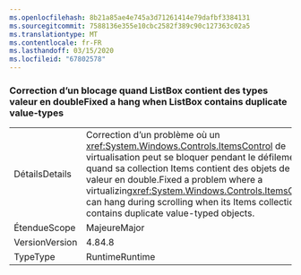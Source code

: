 ```yaml
---
ms.openlocfilehash: 8b21a85ae4e745a3d71261414e79dafbf3384131
ms.sourcegitcommit: 7588136e355e10cbc2582f389c90c127363c02a5
ms.translationtype: MT
ms.contentlocale: fr-FR
ms.lasthandoff: 03/15/2020
ms.locfileid: "67802578"
---
```

### <a name="fixed-a-hang-when-listbox-contains-duplicate-value-types"></a><span data-ttu-id="f5ebf-101">Correction d’un blocage quand ListBox contient des types valeur en double</span><span class="sxs-lookup"><span data-stu-id="f5ebf-101">Fixed a hang when ListBox contains duplicate value-types</span></span>

|   |   |
|---|---|
|<span data-ttu-id="f5ebf-102">Détails</span><span class="sxs-lookup"><span data-stu-id="f5ebf-102">Details</span></span>|<span data-ttu-id="f5ebf-103">Correction d’un problème où un <xref:System.Windows.Controls.ItemsControl> de virtualisation peut se bloquer pendant le défilement quand sa collection Items contient des objets de type valeur en double.</span><span class="sxs-lookup"><span data-stu-id="f5ebf-103">Fixed a problem where a virtualizing<xref:System.Windows.Controls.ItemsControl> can hang during scrolling when its Items collection contains duplicate value-typed objects.</span></span>|
|<span data-ttu-id="f5ebf-104">Étendue</span><span class="sxs-lookup"><span data-stu-id="f5ebf-104">Scope</span></span>|<span data-ttu-id="f5ebf-105">Majeure</span><span class="sxs-lookup"><span data-stu-id="f5ebf-105">Major</span></span>|
|<span data-ttu-id="f5ebf-106">Version</span><span class="sxs-lookup"><span data-stu-id="f5ebf-106">Version</span></span>|<span data-ttu-id="f5ebf-107">4.8</span><span class="sxs-lookup"><span data-stu-id="f5ebf-107">4.8</span></span>|
|<span data-ttu-id="f5ebf-108">Type</span><span class="sxs-lookup"><span data-stu-id="f5ebf-108">Type</span></span>|<span data-ttu-id="f5ebf-109">Runtime</span><span class="sxs-lookup"><span data-stu-id="f5ebf-109">Runtime</span></span>|
